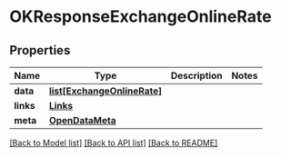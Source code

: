 # OKResponseExchangeOnlineRate

## Properties
Name | Type | Description | Notes
------------ | ------------- | ------------- | -------------
**data** | [**list[ExchangeOnlineRate]**](ExchangeOnlineRate.md) |  | 
**links** | [**Links**](Links.md) |  | 
**meta** | [**OpenDataMeta**](OpenDataMeta.md) |  | 

[[Back to Model list]](../README.md#documentation-for-models) [[Back to API list]](../README.md#documentation-for-api-endpoints) [[Back to README]](../README.md)

